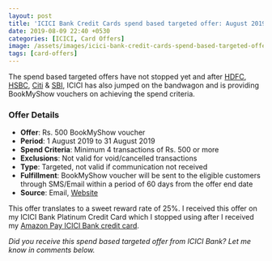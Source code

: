 ```yaml
---
layout: post
title: 'ICICI Bank Credit Cards spend based targeted offer: August 2019'
date: 2019-08-09 22:40 +0530
categories: [ICICI, Card Offers]
image: /assets/images/icici-bank-credit-cards-spend-based-targeted-offer-august-2019.jpg
tags: [card-offers]
---
```


The spend based targeted offers have not stopped yet and after [HDFC](/hdfc-credit-cards-spend-based-targeted-offer-august-2019/), [HSBC](/hsbc-credit-cards-spend-based-targeted-offer-august-2019/), [Citi](/citi-credit-cards-spend-based-targeted-offer-august-2019/) & [SBI](/sbi-card-targeted-spend-based-offer-july-2019/), ICICI has also jumped on the bandwagon and is providing BookMyShow vouchers on achieving the spend criteria.

### Offer Details

- **Offer**: Rs. 500 BookMyShow voucher
- **Period**: 1 August 2019 to 31 August 2019
- **Spend Criteria**: Minimum 4 transactions of Rs. 500 or more
- **Exclusions**: Not valid for void/cancelled transactions
- **Type**: Targeted, not valid if communication not received
- **Fulfillment**: BookMyShow voucher will be sent to the eligible customers through SMS/Email within a period of 60 days from the offer end date
- **Source**: Email, [Website](https://www.icicibank.com/campaigns/mailers/July-2018/landing-page-bms/20132863/index.html)

This offer translates to a sweet reward rate of 25%. I received this offer on my ICICI Bank Platinum Credit Card which I stopped using after I received my [Amazon Pay ICICI Bank credit card](/amazon-pay-icici-bank-credit-card-review/).

_Did you receive this spend based targeted offer from ICICI Bank? Let me know in comments below._
